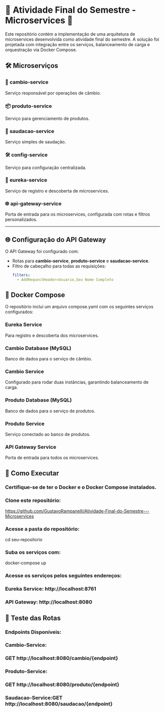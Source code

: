 # 🌟 Atividade Final do Semestre - Microservices 🌟

Este repositório contém a implementação de uma arquitetura de microservices desenvolvida como atividade final do semestre. A solução foi projetada com integração entre os serviços, balanceamento de carga e orquestração via Docker Compose.

## 🛠 Microserviços

### 🔄 **cambio-service**  
Serviço responsável por operações de câmbio.

### 📦 **produto-service**  
Serviço para gerenciamento de produtos.

### 💬 **saudacao-service**  
Serviço simples de saudação.

### 🛠 **config-service**  
Serviço para configuração centralizada.

### 📡 **eureka-service**  
Serviço de registro e descoberta de microservices.

### 🌐 **api-gateway-service**  
Porta de entrada para os microservices, configurada com rotas e filtros personalizados.

---

## 🌐 **Configuração do API Gateway**

O API Gateway foi configurado com:
- Rotas para **cambio-service**, **produto-service** e **saudacao-service**.
- Filtro de cabeçalho para todas as requisições:
  ```yaml
  filters:
    - AddRequestHeader=Usuario,Seu Nome Completo


## 🐳 **Docker Compose**
O repositório inclui um arquivo compose.yaml com os seguintes serviços configurados:

### Eureka Service
Para registro e descoberta dos microservices.

### Cambio Database (MySQL)
Banco de dados para o serviço de câmbio.

### Cambio Service
Configurado para rodar duas instâncias, garantindo balanceamento de carga.

### Produto Database (MySQL)
Banco de dados para o serviço de produtos.

### Produto Service
Serviço conectado ao banco de produtos.

### API Gateway Service
Porta de entrada para todos os microservices.

## 🚀 Como Executar
### Certifique-se de ter o Docker e o Docker Compose instalados.
### Clone este repositório:
https://github.com/GustavoRampanelli/Atividade-Final-do-Semestre---Microservices
### Acesse a pasta do repositório:
 cd seu-repositorio
### Suba os serviços com:
 docker-compose up
### Acesse os serviços pelos seguintes endereços:
### Eureka Service: http://localhost:8761
### API Gateway: http://localhost:8080


## 🧪 **Teste das Rotas**
### Endpoints Disponíveis:
### Cambio-Service:
### GET http://localhost:8080/cambio/{endpoint}
### Produto-Service:
### GET http://localhost:8080/produto/{endpoint}
### Saudacao-Service:GET http://localhost:8080/saudacao/{endpoint}


